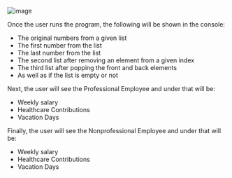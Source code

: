 ![image](https://github.com/yuhrtz5183/CS303-Assignment-2/assets/123590113/a4f921ca-0dad-4cfb-b6d7-0dcdcf87d774)

Once the user runs the program, the following will be shown in the console:
  * The original numbers from a given list
  * The first number from the list
  * The last number from the list
  * The second list after removing an element from a given index
  * The third list after popping the front and back elements
  * As well as if the list is empty or not
    
Next, the user will see the Professional Employee and under that will be:
  * Weekly salary
  * Healthcare Contributions
  * Vacation Days
    
Finally, the user will see the Nonprofessional Employee and under that will be:
  * Weekly salary
  * Healthcare Contributions
  * Vacation Days

